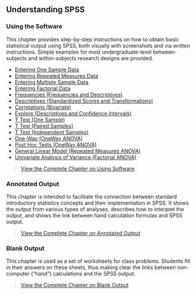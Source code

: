 ## Understanding SPSS

### Using the Software

This chapter provides step-by-step instructions on how to obtain basic statistical output using SPSS, both visually with screenshots and via written instructions. Simple examples for most undergraduate-level between-subjects and within-subjects research designs are provided.

- [Entering One Sample Data](./using-software/onesampledata)
- [Entering Repeated Measures Data](./using-software/repeateddata)
- [Entering Multiple Sample Data](./using-software/multiplesampledata)
- [Entering Factorial Data](./using-software/factorialdata)
- [Frequencies (Frequencies and Descriptives)](./using-software/frequencies)
- [Descriptives (Standardized Scores and Transformations)](./using-software/standardized)
- [Correlations (Bivariate)](./using-software/correlations)
- [Explore (Descriptives and Confidence Intervals)](./using-software/intervals)
- [T Test (One Sample)](./using-software/onesample)
- [T Test (Paired Samples)](./using-software/paired)
- [T Test (Independent Samples)](./using-software/independent)
- [One-Way (OneWay ANOVA)](./using-software/oneway)
- [Post Hoc Tests (OneWay ANOVA)](./using-software/posthocs)
- [General Linear Model (Repeated Measures ANOVA)](./using-software/repeated)
- [Univariate Analysis of Variance (Factorial ANOVA)](./using-software/factorial)

> [View the Complete Chapter on Using Software](./using-software/complete)

### Annotated Output

This chapter is intended to facilitate the connection between standard introductory statistics concepts and their implementation in SPSS. It shows the output from various types of analyses, describes how to interpret the output, and shows the link between hand calculation formulas and SPSS output.

> [View the Complete Chapter on Annotated Output](./annotated-output/complete)

### Blank Output

This chapter is used as a set of worksheets for class problems. Students fill in their answers on these sheets, thus making clear the links between non-computer (“hand”) calculations and the SPSS output.


> [View the Complete Chapter on Blank Output](./blank-output/complete)
